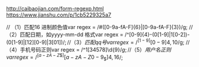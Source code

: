 http://caibaojian.com/form-regexp.html
https://www.jianshu.com/p/1cb5229325a7

// （1）匹配16 进制颜色值var regex = /#([0-9a-fA-F]{6}|[0-9a-fA-F]{3})/g;
// （2）匹配日期，如yyyy-mm-dd 格式var regex =
/^[0-9]{4}-(0[1-9]|1[0-2])-(0[1-9]|[12][0-9]|3[01])$/;
// （3）匹配qq 号var regex = /^[1-9][0-9]{4,10}$/g;
// （4）手机号码正则var regex = /^1[34578]\d{9}$/g;
// （5）用户名正则var regex = /^[a-zA-Z\$][a-zA-Z0-9_\$]{4,16}$/;